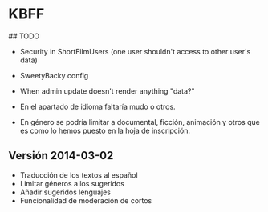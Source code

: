 # KBFF

## TODO

- Security in ShortFilmUsers (one user shouldn't access to other user's data)
- SweetyBacky config
- When admin update doesn't render anything "data?"

- En el apartado de idioma faltaría mudo o otros.
- En género se podría limitar a documental, ficción, animación y otros que es como lo hemos puesto en la hoja de inscripción.

## Versión 2014-03-02

- Traducción de los textos al español
- Limitar géneros a los sugeridos
- Añadir sugeridos lenguajes
- Funcionalidad de moderación de cortos